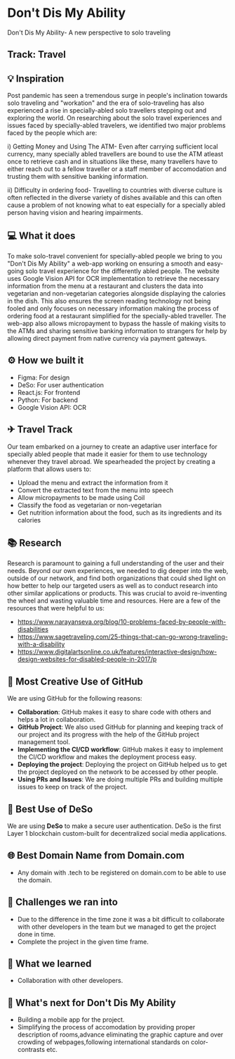 # Don't Dis My Ability

Don't Dis My Ability- A new perspective to solo traveling

## Track: Travel

## 💡 Inspiration

Post pandemic has seen a tremendous surge in people's inclination towards solo traveling and "workation" and the era of solo-traveling has also experienced a rise in specially-abled solo travellers stepping out and exploring the world. On researching about the solo travel experiences and issues faced by specially-abled travelers, we identified two major problems faced by the people which are:

i) Getting Money and Using The ATM- Even after carrying sufficient local currency, many specially abled travellers are bound to use the ATM atleast once to retrieve cash and in situations like these, many travellers have to either reach out to a fellow traveller or a staff member of accomodation and trusting them with sensitive banking information.

ii) Difficulty in ordering food- Travelling to countries with diverse culture is often reflected in the diverse variety of dishes available and this can often cause a problem of not knowing what to eat especially for a specially abled person having vision and hearing impairments.

## 💻 What it does

To make solo-travel convenient for specially-abled people we bring to you "Don't Dis My Ability" a web-app working on ensuring a smooth and easy-going solo travel experience for the differently abled people. The website uses Google Vision API for OCR implementation to retrieve the necessary information from the menu at a restaurant and clusters the data into vegetarian and non-vegetarian categories alongside displaying the calories in the dish. This also ensures the screen reading technology not being fooled and only focuses on necessary information making the process of ordering food at a restaurant simplified for the specially-abled traveller.
The web-app also allows micropayment to bypass the hassle of making visits to the ATMs and sharing sensitive banking information to strangers for help by allowing direct payment from native currency via payment gateways.

## ⚙️ How we built it

- Figma: For design
- DeSo: For user authentication
- React.js: For frontend
- Python: For backend
- Google Vision API: OCR

## ✈ Travel Track

Our team embarked on a journey to create an adaptive user interface for specially abled people that made it easier for them to use technology whenever they travel abroad. We spearheaded the project by creating a platform that allows users to:

- Upload the menu and extract the information from it
- Convert the extracted text from the menu into speech
- Allow micropayments to be made using Coil
- Classify the food as vegetarian or non-vegetarian
- Get nutrition information about the food, such as its ingredients and its calories

## 📚 Research

Research is paramount to gaining a full understanding of the user and their needs. Beyond our own experiences, we needed to dig deeper into the web, outside of our network, and find both organizations that could shed light on how better to help our targeted users as well as to conduct research into other similar applications or products. This was crucial to avoid re-inventing the wheel and wasting valuable time and resources. Here are a few of the resources that were helpful to us:

- https://www.narayanseva.org/blog/10-problems-faced-by-people-with-disabilities
- https://www.sagetraveling.com/25-things-that-can-go-wrong-traveling-with-a-disability
- https://www.digitalartsonline.co.uk/features/interactive-design/how-design-websites-for-disabled-people-in-2017/p

## 🤝 Most Creative Use of GitHub

We are using GitHub for the following reasons:

- **Collaboration**: GitHub makes it easy to share code with others and helps a lot in collaboration.
- **GitHub Project**: We also used GitHub for planning and keeping track of our project and its progress with the help of the GitHub project management tool.
- **Implementing the CI/CD workflow**: GitHub makes it easy to implement the CI/CD workflow and makes the deployment process easy.
- **Deploying the project**: Deploying the project on GitHub helped us to get the project deployed on the network to be accessed by other people.
- **Using PRs and Issues**: We are doing multiple PRs and building multiple issues to keep on track of the project.

## 🔐 Best Use of DeSo

We are using **DeSo** to make a secure user authentication. DeSo is the first Layer 1 blockchain custom-built for decentralized social media applications.

## 🌐 Best Domain Name from Domain.com

- Any domain with .tech to be registered on domain.com to be able to use the domain.

## 🧠 Challenges we ran into

- Due to the difference in the time zone it was a bit difficult to collaborate with other developers in the team but we managed to get the project done in time.
- Complete the project in the given time frame.

## 📖 What we learned

- Collaboration with other developers.

## 🚀 What's next for Don't Dis My Ability

- Building a mobile app for the project.
- Simplifying the process of accomodation by providing proper description of rooms,advance eliminating the graphic capture and over crowding of webpages,following international standards on color-contrasts etc.
